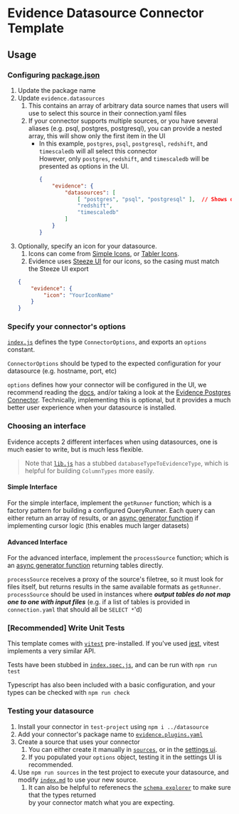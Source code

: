 # Evidence Datasource Connector Template

## Usage

### Configuring [package.json](./datasource/package.json)
1. Update the package name
2. Update `evidence.datasources`
    1. This contains an array of arbitrary data source names that users will use to select this source in their connection.yaml files
    2. If your connector supports multiple sources, or you have several aliases (e.g. psql, postgres, postgresql), you can provide a nested array, this will show only the first item in the UI
        - In this example, `postgres`, `psql`, `postgresql`, `redshift`, and `timescaledb` will all select this connector  
        However, only `postgres`, `redshift`, and `timescaledb` will be presented as options in the UI.
            ```json
            {
                "evidence": {
                    "datasources": [
                        [ "postgres", "psql", "postgresql" ],  // Shows only `postgres` in the UI
                        "redshift",
                        "timescaledb"
                    ]
                }
            }
            ```
3. Optionally, specify an icon for your datasource.
    1. Icons can come from [Simple Icons](https://simpleicons.org/), or [Tabler Icons](https://tabler-icons.io/).
    2. Evidence uses [Steeze UI](https://github.com/steeze-ui/icons#icon-packs) for our icons, so the casing must match  
        the Steeze UI export
   ```json
   {
       "evidence": {
           "icon": "YourIconName"
       }
   }
   ```

### Specify your connector's options

[`index.js`](./datasource/src/index.js) defines the type `ConnectorOptions`, and exports an `options` constant.  

`ConnectorOptions` should be typed to the expected configuration for your datasource (e.g. hostname, port, etc)  

`options` defines how your connector will be configured in the UI, we recommend reading the [docs](https://https://docs.evidence.dev/plugins/creating-a-plugin/datasources#options-specification), and/or taking a look at the [Evidence Postgres Connector](https://github.com/evidence-dev/evidence/blob/main/packages/datasources/postgres/index.cjs#L316). Technically, implementing this is optional, but it provides a much better user experience when your datasource is installed.

### Choosing an interface

Evidence accepts 2 different interfaces when using datasources, one is much easier to write, but is much less flexible.

> Note that [`lib.js`](./datasource/src/lib.js) has a stubbed `databaseTypeToEvidenceType`, which is helpful for building `ColumnTypes` more easily.

#### Simple Interface

For the simple interface, implement the `getRunner` function; which is a factory pattern for building a configured QueryRunner.
Each query can either return an array of results, or an [async generator function](https://developer.mozilla.org/en-US/docs/Web/JavaScript/Reference/Statements/async_function*) if implementing cursor logic (this enables much larger datasets)

#### Advanced Interface

For the advanced interface, implement the `processSource` function; which is an [async generator function](https://developer.mozilla.org/en-US/docs/Web/JavaScript/Reference/Statements/async_function*) returning tables directly.

`processSource` receives a proxy of the source's filetree, so it must look for files itself, but returns results in the same available formats as `getRunner`. `processSource` should be used in instances where ***output tables do not map one to one with input files*** (e.g. if a list of tables is provided in `connection.yaml` that should all be `SELECT *`'d)


### [Recommended] Write Unit Tests

This template comes with [`vitest`](https://vitest.dev/) pre-installed. If you've used [jest](https://jestjs.io/), vitest implements a very similar API.

Tests have been stubbed in [`index.spec.js`](./datasource/src/index.spec.js), and can be run with `npm run test`

Typescript has also been included with a basic configuration, and your types can be checked with `npm run check`

### Testing your datasource

1. Install your connector in `test-project` using `npm i ../datasource`
2. Add your connector's package name to [`evidence.plugins.yaml`](./test-project/evidence.plugins.yaml)
3. Create a source that uses your connector
   1. You can either create it manually in [`sources`](./test-project/sources/), or in the [settings ui](http://localhost:3000/settings).
   2. If you populated your `options` object, testing it in the settings UI is recommended.
4. Use `npm run sources` in the test project to execute your datasource, and modify [`index.md`](./test-project/pages/index.md) to use your new source.
   1. It can also be helpful to referenecs the [`schema explorer`](http://localhost:3000/explore/schema) to make sure that the types returned  
     by your connector match what you are expecting.

